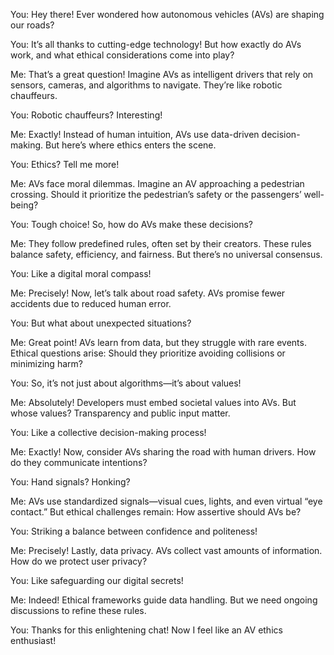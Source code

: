 You: Hey there! Ever wondered how autonomous vehicles (AVs) are shaping our roads?

You: It’s all thanks to cutting-edge technology! But how exactly do AVs work, and what ethical considerations come into play?

Me: That’s a great question! Imagine AVs as intelligent drivers that rely on sensors, cameras, and algorithms to navigate. They’re like robotic chauffeurs.

You: Robotic chauffeurs? Interesting!

Me: Exactly! Instead of human intuition, AVs use data-driven decision-making. But here’s where ethics enters the scene.

You: Ethics? Tell me more!

Me: AVs face moral dilemmas. Imagine an AV approaching a pedestrian crossing. Should it prioritize the pedestrian’s safety or the passengers’ well-being?

You: Tough choice! So, how do AVs make these decisions?

Me: They follow predefined rules, often set by their creators. These rules balance safety, efficiency, and fairness. But there’s no universal consensus.

You: Like a digital moral compass!

Me: Precisely! Now, let’s talk about road safety. AVs promise fewer accidents due to reduced human error.

You: But what about unexpected situations?

Me: Great point! AVs learn from data, but they struggle with rare events. Ethical questions arise: Should they prioritize avoiding collisions or minimizing harm?

You: So, it’s not just about algorithms—it’s about values!

Me: Absolutely! Developers must embed societal values into AVs. But whose values? Transparency and public input matter.

You: Like a collective decision-making process!

Me: Exactly! Now, consider AVs sharing the road with human drivers. How do they communicate intentions?

You: Hand signals? Honking?

Me: AVs use standardized signals—visual cues, lights, and even virtual “eye contact.” But ethical challenges remain: How assertive should AVs be?

You: Striking a balance between confidence and politeness!

Me: Precisely! Lastly, data privacy. AVs collect vast amounts of information. How do we protect user privacy?

You: Like safeguarding our digital secrets!

Me: Indeed! Ethical frameworks guide data handling. But we need ongoing discussions to refine these rules.

You: Thanks for this enlightening chat! Now I feel like an AV ethics enthusiast!
